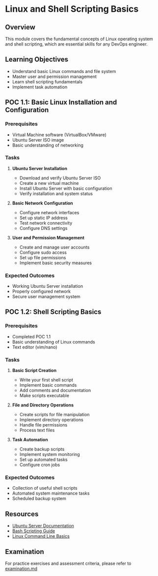 # Linux and Shell Scripting Basics

## Overview
This module covers the fundamental concepts of Linux operating system and shell scripting, which are essential skills for any DevOps engineer.

## Learning Objectives
- Understand basic Linux commands and file system
- Master user and permission management
- Learn shell scripting fundamentals
- Implement task automation

## POC 1.1: Basic Linux Installation and Configuration

### Prerequisites
- Virtual Machine software (VirtualBox/VMware)
- Ubuntu Server ISO image
- Basic understanding of networking

### Tasks
1. **Ubuntu Server Installation**
   - Download and verify Ubuntu Server ISO
   - Create a new virtual machine
   - Install Ubuntu Server with basic configuration
   - Verify installation and system status

2. **Basic Network Configuration**
   - Configure network interfaces
   - Set up static IP address
   - Test network connectivity
   - Configure DNS settings

3. **User and Permission Management**
   - Create and manage user accounts
   - Configure sudo access
   - Set up file permissions
   - Implement basic security measures

### Expected Outcomes
- Working Ubuntu Server installation
- Properly configured network
- Secure user management system

## POC 1.2: Shell Scripting Basics

### Prerequisites
- Completed POC 1.1
- Basic understanding of Linux commands
- Text editor (vim/nano)

### Tasks
1. **Basic Script Creation**
   - Write your first shell script
   - Implement basic commands
   - Add comments and documentation
   - Make scripts executable

2. **File and Directory Operations**
   - Create scripts for file manipulation
   - Implement directory operations
   - Handle file permissions
   - Process text files

3. **Task Automation**
   - Create backup scripts
   - Implement system monitoring
   - Set up automated tasks
   - Configure cron jobs

### Expected Outcomes
- Collection of useful shell scripts
- Automated system maintenance tasks
- Scheduled backup system

## Resources
- [Ubuntu Server Documentation](https://ubuntu.com/server/docs)
- [Bash Scripting Guide](https://tldp.org/LDP/Bash-Beginners-Guide/html/)
- [Linux Command Line Basics](https://www.learnenough.com/command-line-tutorial)

## Examination
For practice exercises and assessment criteria, please refer to [examination.md](examination.md) 